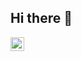 ## Hi there 👋
[<img align="left" alt="yegor256 | Telegram" width="22px" src="https://cdn.simpleicons.org/telegram/black/white" />](https://t.me/blausher)

<!--
**Blausher/Blausher** is a ✨ _special_ ✨ repository because its `README.md` (this file) appears on your GitHub profile.

Here are some ideas to get you started:

- 🔭 I’m currently working on ...
- 🌱 I’m currently learning ...
- 👯 I’m looking to collaborate on ...
- 🤔 I’m looking for help with ...
- 💬 Ask me about ...
- 📫 How to reach me: ...
- 😄 Pronouns: ...
- ⚡ Fun fact: ...
-->
